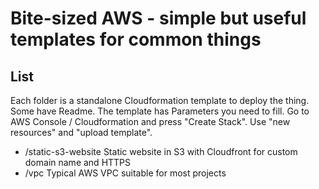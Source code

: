 # Bite-sized AWS - simple but useful templates for common things


## List

Each folder is a standalone Cloudformation template to deploy the thing. Some have Readme. The template has Parameters you need to fill. Go to AWS Console / Cloudformation and press "Create Stack". Use "new resources" and "upload template". 

-  /static-s3-website    Static website in S3 with Cloudfront for custom domain name and HTTPS
-  /vpc                  Typical AWS VPC suitable for most projects